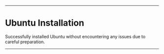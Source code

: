 
---

# Ubuntu Installation

Successfully installed Ubuntu without encountering any issues due to careful preparation.

---
